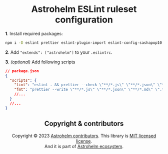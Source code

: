 <h1 align="center"> Astrohelm ESLint ruleset configuration </h1>

**1**. Install required packages: <br/>

```bash
npm i -D eslint prettier eslint-plugin-import eslint-config-sashapop10 eslint-config-prettier eslint-plugin-prettier
```

**2**. Add `"extends": ["astrohelm"]` to your `.eslintrc`.

**3**. _(optional)_ Add following scripts

```json
// package.json
{
  "scripts": {
    "lint": "eslint . && prettier --check \"**/*.js\" \"**/*.json\" \"**/*.md\" \".*rc\" \"**/*.yml\"",
    "fmt": "prettier --write \"**/*.js\" \"**/*.json\" \"**/*.md\" \".*rc\" \"**/*.yml\""
    //...
  }
  //...
}
```

<h2 align="center">Copyright & contributors</h2>

<p align="center">
Copyright © 2023 <a href="https://github.com/astrohelm/eslint-config-astrohelm/graphs/contributors">Astrohelm contributors</a>.
This library is <a href="./LICENSE">MIT licensed license</a>.<br/>
And it is part of <a href="https://github.com/astrohelm">Astrohelm ecosystem</a>.
</p>
